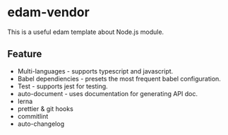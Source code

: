# edam-vendor

This is a useful edam template about Node.js module.

## Feature

- Multi-languages - supports typescript and javascript.
- Babel dependiencies - presets the most frequent babel configuration.
- Test - supports jest for testing.
- auto-document - uses documentation for generating API doc.
- lerna
- prettier & git hooks
- commitlint
- auto-changelog

